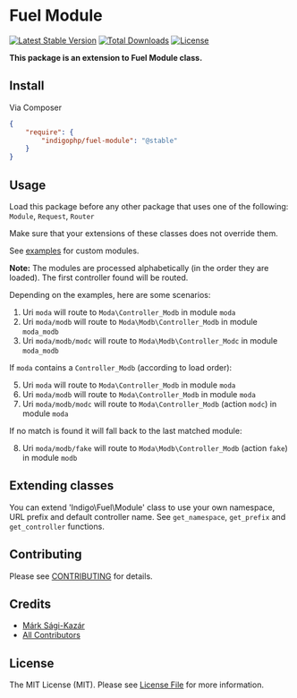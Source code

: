 # Fuel Module

[![Latest Stable Version](https://poser.pugx.org/indigophp/fuel-module/v/stable.png)](https://packagist.org/packages/indigophp/fuel-module)
[![Total Downloads](https://poser.pugx.org/indigophp/fuel-module/downloads.png)](https://packagist.org/packages/indigophp/fuel-module)
[![License](https://poser.pugx.org/indigophp/fuel-module/license.png)](https://packagist.org/packages/indigophp/fuel-module)

**This package is an extension to Fuel Module class.**


## Install

Via Composer

``` json
{
    "require": {
        "indigophp/fuel-module": "@stable"
    }
}
```


## Usage

Load this package before any other package that uses one of the following: `Module`, `Request`, `Router`

Make sure that your extensions of these classes does not override them.

See [examples](https://github.com/indigophp/fuel-module/tree/develop/examples/) for custom modules.

**Note:** The modules are processed alphabetically (in the order they are loaded). The first controller found will be routed.

Depending on the examples, here are some scenarios:

1. Uri `moda` will route to `Moda\Controller_Modb` in module `moda`
2. Uri `moda/modb` will route to `Moda\Modb\Controller_Modb` in module `moda_modb`
3. Uri `moda/modb/modc` will route to `Moda\Modb\Controller_Modc` in module `moda_modb`


If `moda` contains a `Controller_Modb` (according to load order):

5. Uri `moda` will route to `Moda\Controller_Modb` in module `moda`
6. Uri `moda/modb` will route to `Moda\Controller_Modb` in module `moda`
7. Uri `moda/modb/modc` will route to `Moda\Controller_Modb` (action `modc`) in module `moda`


If no match is found it will fall back to the last matched module:

8. Uri `moda/modb/fake` will route to `Moda\Modb\Controller_Modb` (action `fake`) in module `modb`


## Extending classes

You can extend 'Indigo\Fuel\Module' class to use your own namespace, URL prefix and default controller name. See `get_namespace`, `get_prefix` and `get_controller` functions.


## Contributing

Please see [CONTRIBUTING](https://github.com/indigophp/fuel-module/blob/develop/CONTRIBUTING.md) for details.


## Credits

- [Márk Sági-Kazár](https://github.com/sagikazarmark)
- [All Contributors](https://github.com/indigophp/fuel-module/contributors)


## License

The MIT License (MIT). Please see [License File](https://github.com/indigophp/fuel-module/blob/develop/LICENSE) for more information.
